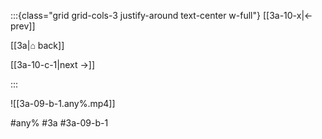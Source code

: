 :::{class="grid grid-cols-3 justify-around text-center w-full"}
[[3a-10-x|← prev]]

[[3a|⌂ back]]

[[3a-10-c-1|next →]]

:::

![[3a-09-b-1.any%.mp4]]

#any% #3a #3a-09-b-1